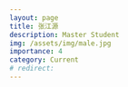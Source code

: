 ```yaml
---
layout: page
title: 张江源
description: Master Student
img: /assets/img/male.jpg
importance: 4
category: Current
# redirect: 
---
```

